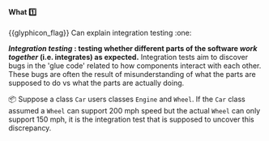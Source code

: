<div id="title">

#### What :one:

<span id="prereqs"><dynamic-panel src="../../unitTesting/what/unit-inElsewhere-asFlat.md" boilerplate header="%%{{glyphicon_education}} Quality Assurance → Testing → Unit Testing → What →%%" /></span>

</div>
<span id="outcomes">{{glyphicon_flag}} Can explain integration testing :one:</span>

<div id="body">

**_Integration testing_ : testing whether different parts of the software _work together_ (i.e. integrates) as expected.** Integration tests aim to discover bugs in the 'glue code' related to how components interact with each other. These bugs are often the result of misunderstanding of what the parts are supposed to do vs what the parts are actually doing. 

<tip-box> 

:package: Suppose a class `Car` users classes `Engine` and `Wheel`. If the `Car` class assumed a `Wheel` can support 200 mph speed but the actual `Wheel` can only support 150 mph, it is the integration test that is supposed to uncover this discrepancy.

</tip-box>

</div>

<div id="extras">
</div>
